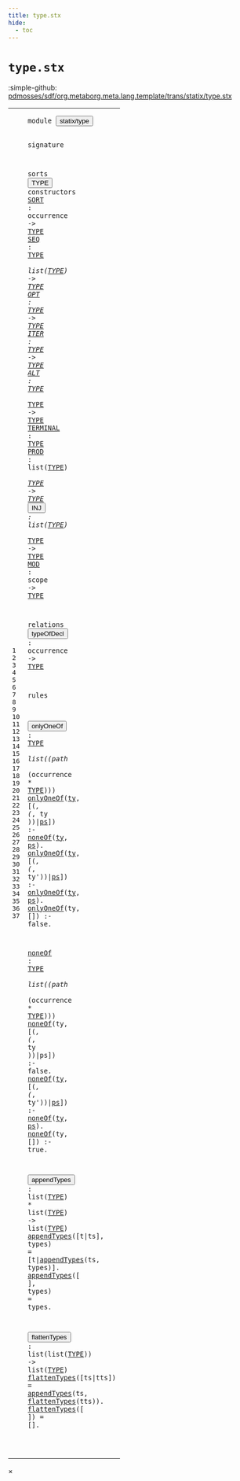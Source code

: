 ```yaml
---
title: type.stx
hide:
  - toc
---
```


# `type.stx`

:simple-github: [pdmosses/sdf/org.metaborg.meta.lang.template/trans/statix/type.stx]

[pdmosses/sdf/org.metaborg.meta.lang.template/trans/statix/type.stx]: https://github.com/pdmosses/sdf/blob/master/org.metaborg.meta.lang.template/trans/statix/type.stx "The source file on GitHub"

<div class="stx"><table class="highlighttable"><tbody><tr><td class="linenos"><div class="linenodiv"><pre><span></span>1
2
3
4
5
6
7
8
9
10
11
12
13
14
15
16
17
18
19
20
21
22
23
24
25
26
27
28
29
30
31
32
33
34
35
36
37
</pre></div></td>
<td class="code"><pre><code><span class="keyword">module</span> <button class="modal-open" id="statix/type_1_8" title="Multi-file references" data-urls="../cons.stx/#statix/type_6_3 line 6; ../main.stx/#statix/type_6_3 line 6; ../module.stx/#statix/type_7_3 line 7; ../production.stx/#statix/type_5_3 line 5; ../sort.stx/#statix/type_6_3 line 6; ../sort_cons.stx/#statix/type_6_3 line 6; ../symbol.stx/#statix/type_5_3 line 5; ../section/syntax.stx/#statix/type_8_3 line 8; ../section/template.stx/#statix/type_7_3 line 7"><span class="token sort_Id">statix/type</span></button>

<span class="keyword">signature</span>

  <span class="keyword">sorts</span> <span class="cons_SortDecl"><button class="modal-open" id="TYPE_5_9" title="Multi-file references" data-urls="#TYPE_6_37 line 6, 7, 8, 9, 10, 11, 12, 13, 14, 17, 21, 26, 31, 35; ../cons.stx/#TYPE_11_37 line 11, 19, 25, 32, 38; ../module.stx/#TYPE_43_40 line 43, 49; ../production.stx/#TYPE_11_26 line 11; ../sort.stx/#TYPE_21_47 line 21, 28, 34; ../sort_cons.stx/#TYPE_32_33 line 32, 37, 44; ../symbol.stx/#TYPE_36_35 line 36; ../section/syntax.stx/#TYPE_69_49 line 69; ../section/template.stx/#TYPE_48_59 line 48, 63, 72, 78, 85, 90"><span class="token sort_Id">TYPE</span></button></span> <span class="keyword">constructors</span>
    <span class="cons_OpDecl"><a href="../sort.stx/#SORT_23_14" id="SORT_6_5" title="Referenced at ../sort.stx line 23"><span class="token sort_Id">SORT</span></a>     <span class="operator">:</span> <span class="cons_OccurrenceSort">occurrence</span>        <span class="operator">-&gt;</span> <span class="cons_SimpleSort"><a href="#TYPE_5_9" id="TYPE_6_37" title="Defined at line 5"><span class="token sort_Id">TYPE</span></a></span></span>
    <span class="cons_OpDecl"><a href="../symbol.stx/#SEQ_55_48" id="SEQ_7_5" title="Referenced at ../symbol.stx line 55"><span class="token sort_Id">SEQ</span></a>      <span class="operator">:</span> <span class="cons_SimpleSort"><a href="#TYPE_5_9" id="TYPE_7_16" title="Defined at line 5"><span class="token sort_Id">TYPE</span></a></span> <span class="operator">*</span> <span class="keyword">list</span><span class="operator">(</span><span class="cons_SimpleSort"><a href="#TYPE_5_9" id="TYPE_7_28" title="Defined at line 5"><span class="token sort_Id">TYPE</span></a></span><span class="operator">)</span> <span class="operator">-&gt;</span> <span class="cons_SimpleSort"><a href="#TYPE_5_9" id="TYPE_7_37" title="Defined at line 5"><span class="token sort_Id">TYPE</span></a></span></span>
    <span class="cons_OpDecl"><a href="../symbol.stx/#OPT_58_34" id="OPT_8_5" title="Referenced at ../symbol.stx line 58"><span class="token sort_Id">OPT</span></a>      <span class="operator">:</span> <span class="cons_SimpleSort"><a href="#TYPE_5_9" id="TYPE_8_16" title="Defined at line 5"><span class="token sort_Id">TYPE</span></a></span>              <span class="operator">-&gt;</span> <span class="cons_SimpleSort"><a href="#TYPE_5_9" id="TYPE_8_37" title="Defined at line 5"><span class="token sort_Id">TYPE</span></a></span></span>
    <span class="cons_OpDecl"><a href="../symbol.stx/#ITER_60_35" id="ITER_9_5" title="Referenced at ../symbol.stx line 60, 62, 64, 66"><span class="token sort_Id">ITER</span></a>     <span class="operator">:</span> <span class="cons_SimpleSort"><a href="#TYPE_5_9" id="TYPE_9_16" title="Defined at line 5"><span class="token sort_Id">TYPE</span></a></span>              <span class="operator">-&gt;</span> <span class="cons_SimpleSort"><a href="#TYPE_5_9" id="TYPE_9_37" title="Defined at line 5"><span class="token sort_Id">TYPE</span></a></span></span>
    <span class="cons_OpDecl"><a href="../symbol.stx/#ALT_68_44" id="ALT_10_5" title="Referenced at ../symbol.stx line 68"><span class="token sort_Id">ALT</span></a>      <span class="operator">:</span> <span class="cons_SimpleSort"><a href="#TYPE_5_9" id="TYPE_10_16" title="Defined at line 5"><span class="token sort_Id">TYPE</span></a></span> <span class="operator">*</span> <span class="cons_SimpleSort"><a href="#TYPE_5_9" id="TYPE_10_23" title="Defined at line 5"><span class="token sort_Id">TYPE</span></a></span>       <span class="operator">-&gt;</span> <span class="cons_SimpleSort"><a href="#TYPE_5_9" id="TYPE_10_37" title="Defined at line 5"><span class="token sort_Id">TYPE</span></a></span></span>
    <span class="cons_OpDecl"><a href="../symbol.stx/#TERMINAL_72_35" id="TERMINAL_11_5" title="Referenced at ../symbol.stx line 72, 73, 74, 75"><span class="token sort_Id">TERMINAL</span></a> <span class="operator">:</span>                      <span class="cons_SimpleSort"><a href="#TYPE_5_9" id="TYPE_11_37" title="Defined at line 5"><span class="token sort_Id">TYPE</span></a></span></span>
    <span class="cons_OpDecl"><a href="../cons.stx/#PROD_13_14" id="PROD_12_5" title="Referenced at ../cons.stx line 13, 39"><span class="token sort_Id">PROD</span></a>     <span class="operator">:</span> <span class="keyword">list</span><span class="operator">(</span><span class="cons_SimpleSort"><a href="#TYPE_5_9" id="TYPE_12_21" title="Defined at line 5"><span class="token sort_Id">TYPE</span></a></span><span class="operator">)</span> <span class="operator">*</span> <span class="cons_SimpleSort"><a href="#TYPE_5_9" id="TYPE_12_29" title="Defined at line 5"><span class="token sort_Id">TYPE</span></a></span> <span class="operator">-&gt;</span> <span class="cons_SimpleSort"><a href="#TYPE_5_9" id="TYPE_12_37" title="Defined at line 5"><span class="token sort_Id">TYPE</span></a></span></span>
    <span class="cons_OpDecl"><button class="modal-open" id="INJ_13_5" title="Multi-file references" data-urls="../section/syntax.stx/#INJ_74_14 line 74; ../section/template.stx/#INJ_53_14 line 53"><span class="token sort_Id">INJ</span></button>      <span class="operator">:</span> <span class="keyword">list</span><span class="operator">(</span><span class="cons_SimpleSort"><a href="#TYPE_5_9" id="TYPE_13_21" title="Defined at line 5"><span class="token sort_Id">TYPE</span></a></span><span class="operator">)</span> <span class="operator">*</span> <span class="cons_SimpleSort"><a href="#TYPE_5_9" id="TYPE_13_29" title="Defined at line 5"><span class="token sort_Id">TYPE</span></a></span> <span class="operator">-&gt;</span> <span class="cons_SimpleSort"><a href="#TYPE_5_9" id="TYPE_13_37" title="Defined at line 5"><span class="token sort_Id">TYPE</span></a></span></span>
    <span class="cons_OpDecl"><a href="../module.stx/#MOD_40_43" id="MOD_14_5" title="Referenced at ../module.stx line 40, 76"><span class="token sort_Id">MOD</span></a>      <span class="operator">:</span> <span class="cons_ScopeSort">scope</span>             <span class="operator">-&gt;</span> <span class="cons_SimpleSort"><a href="#TYPE_5_9" id="TYPE_14_37" title="Defined at line 5"><span class="token sort_Id">TYPE</span></a></span></span>

  <span class="keyword">relations</span>
    <span class="cons_Label"><button class="modal-open" id="typeOfDecl_17_5" title="Multi-file references" data-urls="../cons.stx/#typeOfDecl_14_33 line 14, 15, 21, 34; ../module.stx/#typeOfDecl_40_32 line 40, 46; ../sort.stx/#typeOfDecl_24_26 line 24, 30"><span class="token sort_Id">typeOfDecl</span></button></span> <span class="operator">:</span> <span class="cons_OccurrenceSort">occurrence</span> <span class="operator">-&gt;</span> <span class="cons_SimpleSort"><a href="#TYPE_5_9" id="TYPE_17_32" title="Defined at line 5"><span class="token sort_Id">TYPE</span></a></span>

<span class="keyword">rules</span>

  <button class="modal-open" id="onlyOneOf_21_3" title="Multi-file references" data-urls="#onlyOneOf_22_3 line 22, 23, 24; ../cons.stx/#onlyOneOf_16_5 line 16"><span class="token sort_Id">onlyOneOf</span></button> <span class="operator">:</span> <span class="cons_SimpleSort"><a href="#TYPE_5_9" id="TYPE_21_15" title="Defined at line 5"><span class="token sort_Id">TYPE</span></a></span> <span class="operator">*</span> <span class="keyword">list</span><span class="operator">((</span><span class="cons_PathSort">path</span> <span class="operator">*</span> <span class="operator">(</span><span class="cons_OccurrenceSort">occurrence</span> <span class="operator">*</span> <span class="cons_SimpleSort"><a href="#TYPE_5_9" id="TYPE_21_49" title="Defined at line 5"><span class="token sort_Id">TYPE</span></a></span><span class="operator">)))</span>
  <a href="#onlyOneOf_21_3" id="onlyOneOf_22_3" title="Defined at line 21"><span class="token sort_Id">onlyOneOf</span></a><span class="operator">(</span><span class="cons_Var"><a href="#ty_22_47" id="ty_22_13" title="Referenced at line 22"><span class="token sort_Id">ty</span></a></span><span class="operator">,</span> <span class="operator">[(_,</span> <span class="operator">(_,</span> <span class="cons_Var">ty</span> <span class="operator">))|</span><span class="cons_Var"><a href="#ps_22_51" id="ps_22_32" title="Referenced at line 22"><span class="token sort_Id">ps</span></a></span><span class="operator">])</span> <span class="operator">:-</span> <a href="#noneOf_26_3" id="noneOf_22_40" title="Defined at line 26"><span class="token sort_Id">noneOf</span></a><span class="operator">(</span><span class="cons_Var"><a href="#ty_22_13" id="ty_22_47" title="Defined at line 22"><span class="token sort_Id">ty</span></a></span><span class="operator">,</span> <span class="cons_Var"><a href="#ps_22_32" id="ps_22_51" title="Defined at line 22"><span class="token sort_Id">ps</span></a></span><span class="operator">).</span>
  <a href="#onlyOneOf_21_3" id="onlyOneOf_23_3" title="Defined at line 21"><span class="token sort_Id">onlyOneOf</span></a><span class="operator">(</span><span class="cons_Var"><a href="#ty_23_50" id="ty_23_13" title="Referenced at line 23"><span class="token sort_Id">ty</span></a></span><span class="operator">,</span> <span class="operator">[(_,</span> <span class="operator">(_,</span> <span class="cons_Var"><span id="ty'_23_26" title="Not referenced"><span class="token sort_Id">ty'</span></span></span><span class="operator">))|</span><span class="cons_Var"><a href="#ps_23_54" id="ps_23_32" title="Referenced at line 23"><span class="token sort_Id">ps</span></a></span><span class="operator">])</span> <span class="operator">:-</span> <a href="#onlyOneOf_21_3" id="onlyOneOf_23_40" title="Defined at line 21"><span class="token sort_Id">onlyOneOf</span></a><span class="operator">(</span><span class="cons_Var"><a href="#ty_23_13" id="ty_23_50" title="Defined at line 23"><span class="token sort_Id">ty</span></a></span><span class="operator">,</span> <span class="cons_Var"><a href="#ps_23_32" id="ps_23_54" title="Defined at line 23"><span class="token sort_Id">ps</span></a></span><span class="operator">).</span>
  <a href="#onlyOneOf_21_3" id="onlyOneOf_24_3" title="Defined at line 21"><span class="token sort_Id">onlyOneOf</span></a><span class="operator">(</span><span class="cons_Var"><span id="ty_24_13" title="Not referenced"><span class="token sort_Id">ty</span></span></span><span class="operator">,</span> <span class="operator">[])</span>                 <span class="operator">:-</span> <span class="keyword">false</span><span class="operator">.</span>

  <a href="#noneOf_22_40" id="noneOf_26_3" title="Referenced at line 22, 27, 28, 29"><span class="token sort_Id">noneOf</span></a> <span class="operator">:</span> <span class="cons_SimpleSort"><a href="#TYPE_5_9" id="TYPE_26_12" title="Defined at line 5"><span class="token sort_Id">TYPE</span></a></span> <span class="operator">*</span> <span class="keyword">list</span><span class="operator">((</span><span class="cons_PathSort">path</span> <span class="operator">*</span> <span class="operator">(</span><span class="cons_OccurrenceSort">occurrence</span> <span class="operator">*</span> <span class="cons_SimpleSort"><a href="#TYPE_5_9" id="TYPE_26_46" title="Defined at line 5"><span class="token sort_Id">TYPE</span></a></span><span class="operator">)))</span>
  <a href="#noneOf_26_3" id="noneOf_27_3" title="Defined at line 26"><span class="token sort_Id">noneOf</span></a><span class="operator">(</span><span class="cons_Var">ty</span><span class="operator">,</span> <span class="operator">[(_,</span> <span class="operator">(_,</span> <span class="cons_Var"><span id="ty_27_23" title="Not referenced"><span class="token sort_Id">ty</span></span></span> <span class="operator">))|</span><span class="cons_Var"><span id="ps_27_29" title="Not referenced"><span class="token sort_Id">ps</span></span></span><span class="operator">])</span> <span class="operator">:-</span> <span class="keyword">false</span><span class="operator">.</span>
  <a href="#noneOf_26_3" id="noneOf_28_3" title="Defined at line 26"><span class="token sort_Id">noneOf</span></a><span class="operator">(</span><span class="cons_Var"><a href="#ty_28_44" id="ty_28_10" title="Referenced at line 28"><span class="token sort_Id">ty</span></a></span><span class="operator">,</span> <span class="operator">[(_,</span> <span class="operator">(_,</span> <span class="cons_Var"><span id="ty'_28_23" title="Not referenced"><span class="token sort_Id">ty'</span></span></span><span class="operator">))|</span><span class="cons_Var"><a href="#ps_28_48" id="ps_28_29" title="Referenced at line 28"><span class="token sort_Id">ps</span></a></span><span class="operator">])</span> <span class="operator">:-</span> <a href="#noneOf_26_3" id="noneOf_28_37" title="Defined at line 26"><span class="token sort_Id">noneOf</span></a><span class="operator">(</span><span class="cons_Var"><a href="#ty_28_10" id="ty_28_44" title="Defined at line 28"><span class="token sort_Id">ty</span></a></span><span class="operator">,</span> <span class="cons_Var"><a href="#ps_28_29" id="ps_28_48" title="Defined at line 28"><span class="token sort_Id">ps</span></a></span><span class="operator">).</span>
  <a href="#noneOf_26_3" id="noneOf_29_3" title="Defined at line 26"><span class="token sort_Id">noneOf</span></a><span class="operator">(</span><span class="cons_Var"><span id="ty_29_10" title="Not referenced"><span class="token sort_Id">ty</span></span></span><span class="operator">,</span> <span class="operator">[])</span>                 <span class="operator">:-</span> <span class="keyword">true</span><span class="operator">.</span>

  <button class="modal-open" id="appendTypes_31_3" title="Multi-file references" data-urls="#appendTypes_32_3 line 32, 33, 36; ../section/template.stx/#appendTypes_66_51 line 66, 79"><span class="token sort_Id">appendTypes</span></button> <span class="operator">:</span> <span class="keyword">list</span><span class="operator">(</span><span class="cons_SimpleSort"><a href="#TYPE_5_9" id="TYPE_31_22" title="Defined at line 5"><span class="token sort_Id">TYPE</span></a></span><span class="operator">)</span> <span class="operator">*</span> <span class="keyword">list</span><span class="operator">(</span><span class="cons_SimpleSort"><a href="#TYPE_5_9" id="TYPE_31_35" title="Defined at line 5"><span class="token sort_Id">TYPE</span></a></span><span class="operator">)</span> <span class="operator">-&gt;</span> <span class="keyword">list</span><span class="operator">(</span><span class="cons_SimpleSort"><a href="#TYPE_5_9" id="TYPE_31_49" title="Defined at line 5"><span class="token sort_Id">TYPE</span></a></span><span class="operator">)</span>
  <a href="#appendTypes_31_3" id="appendTypes_32_3" title="Defined at line 31"><span class="token sort_Id">appendTypes</span></a><span class="operator">([</span><span class="cons_Var">t</span><span class="operator">|</span><span class="cons_Var"><span id="ts_32_18" title="Not referenced"><span class="token sort_Id">ts</span></span></span><span class="operator">],</span> <span class="cons_Var">types</span><span class="operator">)</span> <span class="operator">=</span> <span class="operator">[</span><span class="cons_Var"><span id="t_32_33" title="Not referenced"><span class="token sort_Id">t</span></span></span><span class="operator">|</span><a href="#appendTypes_31_3" id="appendTypes_32_35" title="Defined at line 31"><span class="token sort_Id">appendTypes</span></a><span class="operator">(</span><span class="cons_Var">ts</span><span class="operator">,</span> <span class="cons_Var"><span id="types_32_51" title="Not referenced"><span class="token sort_Id">types</span></span></span><span class="operator">)].</span>
  <a href="#appendTypes_31_3" id="appendTypes_33_3" title="Defined at line 31"><span class="token sort_Id">appendTypes</span></a><span class="operator">([</span>    <span class="operator">],</span> <span class="cons_Var"><span id="types_33_23" title="Not referenced"><span class="token sort_Id">types</span></span></span><span class="operator">)</span> <span class="operator">=</span> <span class="cons_Var">types</span><span class="operator">.</span>

  <button class="modal-open" id="flattenTypes_35_3" title="Multi-file references" data-urls="#flattenTypes_36_3 line 36, 37; ../section/template.stx/#flattenTypes_64_51 line 64, 65"><span class="token sort_Id">flattenTypes</span></button> <span class="operator">:</span> <span class="keyword">list</span><span class="operator">(</span><span class="keyword">list</span><span class="operator">(</span><span class="cons_SimpleSort"><a href="#TYPE_5_9" id="TYPE_35_28" title="Defined at line 5"><span class="token sort_Id">TYPE</span></a></span><span class="operator">))</span> <span class="operator">-&gt;</span> <span class="keyword">list</span><span class="operator">(</span><span class="cons_SimpleSort"><a href="#TYPE_5_9" id="TYPE_35_43" title="Defined at line 5"><span class="token sort_Id">TYPE</span></a></span><span class="operator">)</span>
  <a href="#flattenTypes_35_3" id="flattenTypes_36_3" title="Defined at line 35"><span class="token sort_Id">flattenTypes</span></a><span class="operator">([</span><span class="cons_Var"><span id="ts_36_17" title="Not referenced"><span class="token sort_Id">ts</span></span></span><span class="operator">|</span><span class="cons_Var"><span id="tts_36_20" title="Not referenced"><span class="token sort_Id">tts</span></span></span><span class="operator">])</span> <span class="operator">=</span> <a href="#appendTypes_31_3" id="appendTypes_36_28" title="Defined at line 31"><span class="token sort_Id">appendTypes</span></a><span class="operator">(</span><span class="cons_Var">ts</span><span class="operator">,</span> <a href="#flattenTypes_35_3" id="flattenTypes_36_44" title="Defined at line 35"><span class="token sort_Id">flattenTypes</span></a><span class="operator">(</span><span class="cons_Var">tts</span><span class="operator">)).</span>
  <a href="#flattenTypes_35_3" id="flattenTypes_37_3" title="Defined at line 35"><span class="token sort_Id">flattenTypes</span></a><span class="operator">([</span>      <span class="operator">])</span> <span class="operator">=</span> <span class="operator">[].</span>

</code></pre></td></tr></tbody></table></div>

<div id="modal">
  <div id="modal-content">
    <span id="modal-close">&times;</span>
    <h2 id="modal-h2"></h2>
    <p  id="modal-p"></p>
    <ul id="modal-ul"></ul>
  </div>
</div>
